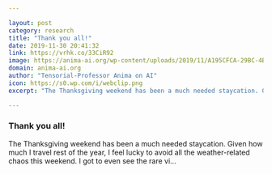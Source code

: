 ```yaml
---

layout: post
category: research
title: "Thank you all!"
date: 2019-11-30 20:41:32
link: https://vrhk.co/33CiR92
image: https://anima-ai.org/wp-content/uploads/2019/11/A195CFCA-29BC-4B9E-8C08-2DEEBA3B9420.jpg
domain: anima-ai.org
author: "Tensorial-Professor Anima on AI"
icon: https://s0.wp.com/i/webclip.png
excerpt: "The Thanksgiving weekend has been a much needed staycation. Given how much I travel rest of the year, I feel lucky to avoid all the weather-related chaos this weekend. I got to even see the rare vi…"

---
```


### Thank you all!

The Thanksgiving weekend has been a much needed staycation. Given how much I travel rest of the year, I feel lucky to avoid all the weather-related chaos this weekend. I got to even see the rare vi…